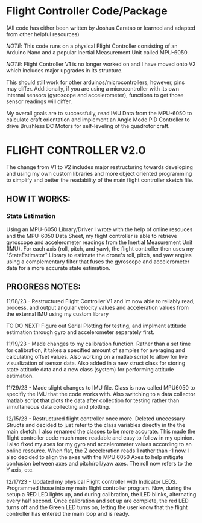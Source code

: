 # **Flight Controller Code/Package** 

(All code has either been written by Joshua Caratao or learned and adapted from other helpful resources)

*NOTE*: This code runs on a physical Flight Controller consisting of an Arduino Nano and a popular Inertial Measurement Unit called MPU-6050.  

*NOTE*: Flight Controller V1 is no longer worked on and I have moved onto V2 which includes major upgrades in its structure.

This should still work for other arduinos/microcontrollers, however, pins may differ. Additionally, if you are using a microcontroller with its own internal sensors (gyroscope and accelerometer), functions to get those sensor readings will differ.
  

My overall goals are to successfully, read IMU Data from the MPU-6050 to calculate craft orientation and implement an Angle Mode PID Controller to drive Brushless DC Motors for self-leveling of the quadrotor craft. 



# **FLIGHT CONTROLLER V2.0**


The change from V1 to V2 includes major restructuring towards developing and using my own custom libraries and more object oriented programming to simplify and better the readability of the main flight controller sketch file. 


## HOW IT WORKS:

### State Estimation

  Using an MPU-6050 Library/Driver I wrote with the help of online resouces and the MPU-6050 Data Sheet, my flight controller is able to retrieve gyroscope and accelerometer readings from the Inertial Measurement Unit (IMU). For each axis (roll, pitch, and yaw), the flight controller then uses my "StateEstimator" Library to estimate the drone's roll, pitch, and yaw angles using a complementary filter that fuses the gyroscope and accelerometer data for a more accurate state estimation. 
  

## PROGRESS NOTES:

11/18/23 - Restructured Flight Controller V1 and im now able to reliably read, process, and output angular velocity values and acceleration values from the external IMU using my custom library
            
TO DO NEXT:  Figure out Serial Plotting for testing, and implment attitude estimation through gyro and accelerometer separately first.

11/19/23 - Made changes to my calibration function. Rather than a set time for calibration, it takes a specified amount of samples for averaging and calculating offset values. Also working on a matlab script to allow for live visualization of sensor data. Also added in a new struct class for storing state attitude data and a new class (system) for performing attitude estimation.


11/29/23  - Made slight changes to IMU file. Class is now called MPU6050 to specifiy the IMU that the code works with. Also switching to a data collector matlab script that plots the data after collection for testing rather than simultaneous data collecting and plotting.


12/15/23 - Restructured flight controller once more. Deleted unecessary Structs and decided to just refer to the class variables directly in the the main sketch. I also renamed the classes to be more accurate. This made the flight controller code much more readable and easy to follow in my opinion. I also fixed my axes for my gyro and accelerometer values according to an online resource. When flat, the Z acceleration reads 1 rather than -1 now. I also decided to align the axes with the MPU 6050 Axes to help mitigate confusion between axes and pitch/roll/yaw axes. The roll now refers to the Y axis, etc.


12/17/23 - Updated my physical Flight controller with Indicator LEDS. Programmed those into my main flight controller program. Now, during the setup a RED LED lights up, and during calibration, the LED blinks, alternating every half second. Once calibration and set up are complete, the red LED turns off and the Green LED turns on, letting the user know that the flight controller has entered the main loop and is ready.
